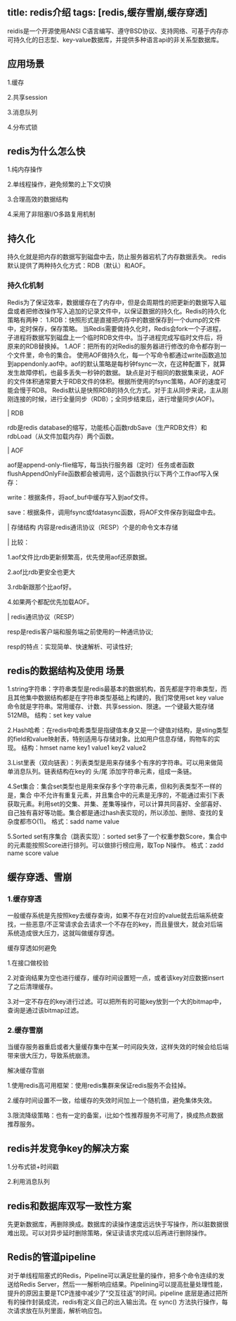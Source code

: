 title: redis介绍
tags: 
	[redis,缓存雪崩,缓存穿透]
---
reidis是一个开源使用ANSI C语言编写、遵守BSD协议、支持网络、可基于内存亦可持久化的日志型、key-value数据库，并提供多种语言api的非关系型数据库。
## 应用场景

1.缓存

2.共享session

3.消息队列

4.分布式锁

## redis为什么怎么快

1.纯内存操作

2.单线程操作，避免频繁的上下文切换

3.合理高效的数据结构

4.采用了非阻塞I/O多路复用机制

## 持久化
持久化就是把内存的数据写到磁盘中去，防止服务器宕机了内存数据丢失。
redis默认提供了两种持久化方式：RDB（默认）和AOF。
### 持久化机制
Redis为了保证效率，数据缓存在了内存中，但是会周期性的把更新的数据写入磁盘或者把修改操作写入追加的记录文件中，以保证数据的持久化。Redis的持久化策略有两种： 1.RDB：快照形式是直接把内存中的数据保存到一个dump的文件中，定时保存，保存策略。 当Redis需要做持久化时，Redis会fork一个子进程，子进程将数据写到磁盘上一个临时RDB文件中。当子进程完成写临时文件后，将原来的RDB替换掉。 1.AOF：把所有的对Redis的服务器进行修改的命令都存到一个文件里，命令的集合。 使用AOF做持久化，每一个写命令都通过write函数追加到appendonly.aof中。aof的默认策略是每秒钟fsync一次，在这种配置下，就算发生故障停机，也最多丢失一秒钟的数据。 缺点是对于相同的数据集来说，AOF的文件体积通常要大于RDB文件的体积。根据所使用的fsync策略，AOF的速度可能会慢于RDB。 Redis默认是快照RDB的持久化方式。对于主从同步来说，主从刚刚连接的时候，进行全量同步（RDB）；全同步结束后，进行增量同步(AOF)。

| RDB

rdb是redis database的缩写，功能核心函数rdbSave（生产RDB文件）和rdbLoad（从文件加载内存）两个函数。

| AOF

aof是append-only-flie缩写，每当执行服务器（定时）任务或者函数flushAppendOnlyFile函数都会被调用，这个函数执行以下两个工作aof写入保存：

write：根据条件，将aof_buf中缓存写入到aof文件。

save：根据条件，调用fsync或fdatasync函数，将AOF文件保存到磁盘中去。

| 存储结构
内容是redis通讯协议（RESP）个是的命令文本存储

| 比较：

1.aof文件比rdb更新频繁高，优先使用aof还原数据。

2.aof比rdb更安全也更大

3.rdb新跟那个比aof好。

4.如果两个都配优先加载AOF。

| redis通讯协议（RESP）

resp是redis客户端和服务端之前使用的一种通讯协议;

resp的特点：实现简单、快速解析、可读性好;


## redis的数据结构及使用 场景
1.string字符串：字符串类型是redis最基本的数据机构，首先都是字符串类型，而且其他集中数据结构都是在字符串类型基础上构建的，我们常使用set key value 命令就是字符串。常用缓存、计数、共享session、限速。一个键最大能存储512MB。
结构：set key value

2.Hash哈希：在redis中哈希类型是指键值本身又是一个键值对结构，是sting类型的field和value映射表，特别适用与存储对象。比如用户信息存储，购物车的实现。
结构：hmset name key1 value1 key2 value2

3.List里表（双向链表）：列表类型是用来存储多个有序的字符串。可以用来做简单消息队列。链表结构在key的 头/尾 添加字符串元素，组成一条链。

4.Set集合：集合set类型也是用来保存多个字符串元素，但和列表类型不一样的是，集合 中不允许有重复元素，并且集合中的元素是无序的，不能通过索引下表获取元素。利用set的交集、并集、差集等操作，可以计算共同喜好、全部喜好、自己独有喜好等功能。集合都是通过hash表实现的，所以添加、删除、查找的复杂度都市O(1)。
格式：sadd name value

5.Sorted set有序集合（跳表实现）：sorted set多了一个权重参数Score，集合中的元素能按照Score进行排列。可以做排行榜应用，取Top N操作。
格式：zadd name score value

## 缓存穿透、雪崩

### 1.缓存穿透
一般缓存系统是先按照key去缓存查询，如果不存在对应的value就去后端系统查找，一些恶意/不正常请求会去请求一个不存在的key，而且量很大，就会对后端系统造成很大压力，这就叫做缓存穿透。

缓存穿透如何避免

1.在接口做校验

2.对查询结果为空也进行缓存，缓存时间设置短一点，或者该key对应数据insert了之后清理缓存。

3.对一定不存在的key进行过滤。可以把所有的可能key放到一个大的bitmap中，查询是通过该bitmap过滤。

### 2.缓存雪崩
当缓存服务器重启或者大量缓存集中在某一时间段失效，这样失效的时候会给后端带来很大压力，导致系统崩溃。

解决缓存雪崩

1.使用redis高可用框架：使用redis集群来保证redis服务不会挂掉。

2.缓存时间设置不一致，给缓存的失效时间加上一个随机值，避免集体失效。

3.限流降级策略：也有一定的备案，i比如个性推荐服务不可用了，换成热点数据推荐服务。

## redis并发竞争key的解决方案

1.分布式锁+时间戳

2.利用消息队列

## redis和数据库双写一致性方案
先更新数据库，再删除换成。数据库的读操作速度远远快于写操作，所以脏数据很难出现。可以对异步延时删除策略，保证读请求完成以后再进行删除操作。

## Redis的管道pipeline
对于单线程阻塞式的Redis，Pipeline可以满足批量的操作，把多个命令连续的发送给Redis Server，然后一一解析响应结果。Pipelining可以提高批量处理性能，提升的原因主要是TCP连接中减少了“交互往返”的时间。pipeline 底层是通过把所有的操作封装成流，redis有定义自己的出入输出流。在 sync() 方法执行操作，每次请求放在队列里面，解析响应包。


